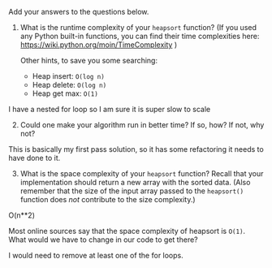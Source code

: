 Add your answers to the questions below.

1. What is the runtime complexity of your `heapsort` function? (If you used any
   Python built-in functions, you can find their time complexities here:
   https://wiki.python.org/moin/TimeComplexity )

   Other hints, to save you some searching:

   * Heap insert: `O(log n)`
   * Heap delete: `O(log n)`
   * Heap get max: `O(1)`

I have a nested for loop so I am sure it is super slow to scale

2. Could one make your algorithm run in better time? If so, how? If not, why
   not?

This is basically my first pass solution, so it has some refactoring it needs to have done to it.

3. What is the space complexity of your `heapsort` function? Recall that your
   implementation should return a new array with the sorted data. (Also remember
   that the size of the input array passed to the `heapsort()` function does
   _not_ contribute to the size complexity.)

O(n**2)

   Most online sources say that the space complexity of heapsort is `O(1)`. What
   would we have to change in our code to get there?

I would need to remove at least one of the for loops.